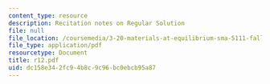 ```yaml
---
content_type: resource
description: Recitation notes on Regular Solution
file: null
file_location: /coursemedia/3-20-materials-at-equilibrium-sma-5111-fall-2003/dc158e342fc94b8c9c96bc0ebcb95a87_r12.pdf
file_type: application/pdf
resourcetype: Document
title: r12.pdf
uid: dc158e34-2fc9-4b8c-9c96-bc0ebcb95a87
---
```

